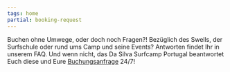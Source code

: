 ```yaml
---
tags: home
partial: booking-request
---
```


Buchen ohne Umwege, oder doch noch Fragen?! Bezüglich des Swells, der Surfschule oder rund ums Camp und seine Events? Antworten findet Ihr in unserem FAQ. Und wenn nicht, das Da Silva Surfcamp Portugal beantwortet Euch diese und Eure [Buchungsanfrage]({{links.de.bookingRequest.path}}) 24/7!
